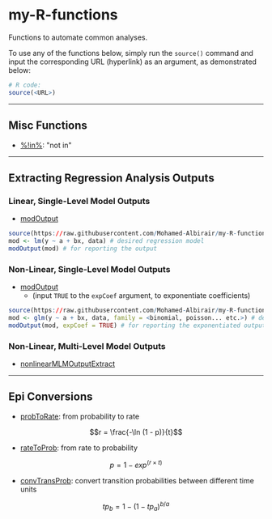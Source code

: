 # my-R-functions
Functions to automate common analyses.

To use any of the functions below, simply run the `source()` command and input the corresponding URL (hyperlink) as an argument, as demonstrated below:

``` r
# R code:
source(<URL>)
```

___

## Misc Functions

  * [%!in%](https://raw.githubusercontent.com/Mohamed-Albirair/my-R-functions/main/notin.R): "not in"
  
___

## Extracting Regression Analysis Outputs

### Linear, Single-Level Model Outputs

  * [modOutput](https://raw.githubusercontent.com/Mohamed-Albirair/my-R-functions/main/modOutput.R)
  
``` r
source(https://raw.githubusercontent.com/Mohamed-Albirair/my-R-functions/main/modOutput.R)
mod <- lm(y ~ a + bx, data) # desired regression model
modOutput(mod) # for reporting the output
```
  
### Non-Linear, Single-Level Model Outputs

  * [modOutput](https://raw.githubusercontent.com/Mohamed-Albirair/my-R-functions/main/modOutput.R)
     - (input `TRUE` to the `expCoef` argument, to exponentiate coefficients)

``` r
source(https://raw.githubusercontent.com/Mohamed-Albirair/my-R-functions/main/modOutput.R)
mod <- glm(y ~ a + bx, data, family = <binomial, poisson... etc.>) # desired regression model
modOutput(mod, expCoef = TRUE) # for reporting the exponentiated output
```

### Non-Linear, Multi-Level Model Outputs

  * [nonlinearMLMOutputExtract](https://raw.githubusercontent.com/Mohamed-Albirair/my-R-functions/main/logitMLMOutputExtract.R)

___

## Epi Conversions

  * [probToRate](https://raw.githubusercontent.com/Mohamed-Albirair/my-R-functions/main/probToRate.R): from probability to rate
  
$$r = \frac{-\ln (1 - p)}{t}$$
  
  * [rateToProb](https://raw.githubusercontent.com/Mohamed-Albirair/my-R-functions/main/rateToProb.R): from rate to probability
  
$$p = 1 - exp ^ {(r \times t)}$$
  
  * [convTransProb](https://raw.githubusercontent.com/Mohamed-Albirair/my-R-functions/main/convTransProb.R): convert transition probabilities between different time units
  
$$tp_b = 1 - (1 - tp_a) ^ {b / a}$$
  
